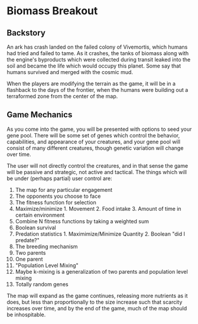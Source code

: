 # Biomass Breakout

## Backstory

An ark has crash landed on the failed colony of Vivemortis, which humans had
tried and failed to tame. As it crashes, the tanks of biomass along with the
engine's byproducts which were collected during transit leaked into the soil
and became the life which would occupy this planet. Some say that humans
survived and merged with the cosmic mud.

When the players are modifying the terrain as the game, it will be in a
flashback to the days of the frontier, when the humans were building out a
terraformed zone from the center of the map.

## Game Mechanics

As you come into the game, you will be presented with options to seed your gene
pool. There will be some set of genes which control the behavior, capabilities,
and appearance of your creatures, and your gene pool will consist of many
different creatures, though genetic variation will change over time.

The user will not directly control the creatures, and in that sense the game
will be passive and strategic, not active and tactical. The things which will
be under (perhaps partial) user control are:

1. The map for any particular engagement
2. The opponents you choose to face
3. The fitness function for selection
  1. Maximize/minimize
    1. Movement
    2. Food intake
    3. Amount of time in certain environment
  1. Combine N fitness functions by taking a weighted sum
  2. Boolean survival
  3. Predation statistics
    1. Maximimize/Minimize Quantity
    2. Boolean "did I predate?"
4. The breeding mechanism
  1. Two parents
  2. One parent
  3. "Population Level Mixing"
  4. Maybe k-mixing is a generalization of two parents and population level mixing
  5. Totally random genes

The map will expand as the game continues, releasing more nutrients as it does,
but less than proportionally to the size increase such that scarcity increases
over time, and by the end of the game, much of the map should be inhospitable.
